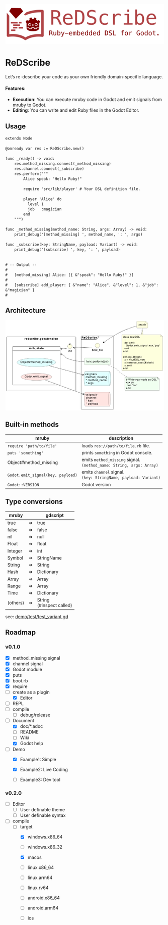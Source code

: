 <img src="icon/icon_with_title.png" alt="logo">

# ReDScribe
Let’s re-describe your code as your own friendly domain-specific language.


#### Features:
* **Execution**: You can execute mruby code in Godot and emit signals from mruby to Godot.
* **Editing**: You can write and edit Ruby files in the Godot Editor.


## Usage
```gdscript
extends Node

@onready var res := ReDScribe.new()

func _ready() -> void:
    res.method_missing.connect(_method_missing)
    res.channel.connect(_subscribe)
    res.perform("""
        Alice speak: "Hello Ruby!"

        require 'src/lib/player' # Your DSL definition file.

        player 'Alice' do
          level 1
          job   :magician
        end
    """)

func _method_missing(method_name: String, args: Array) -> void:
    print_debug('[method_missing] ', method_name, ': ', args)

func _subscribe(key: StringName, payload: Variant) -> void:
    print_debug('[subscribe] ', key, ': ', payload)


# -- Output --
#
#   [method_missing] Alice: [{ &"speak": "Hello Ruby!" }]
#
#   [subscribe] add_player: { &"name": "Alice", &"level": 1, &"job": &"magician" }
#
```

## Architecture
<img src="doc/architecture.png" alt="architecture">


## Built-in methods

| mruby                             | description                          |
|-----------------------------------|--------------------------------------|
| `require 'path/to/file'`          | loads `res://path/to/file.rb` file.  |
| `puts 'something'`                | prints `something` in Godot console. |
| Object#method_missing             | emits `method_missing` signal.<br> `(method_name: String, args: Array)` |
| `Godot.emit_signal(key, payload)` | emits `channel` signal.<br> `(key: StringName, payload: Variant)`       |
| `Godot::VERSION`                  | Godot version                        | 


## Type conversions

| mruby      |   | gdscript                    |
|------------|---|-----------------------------|
| true       | ⇒ | true                        |
| false      | ⇒ | false                       |
| nil        | ⇒ | null                        |
| Float      | ⇒ | float                       |
| Integer    | ⇒ | int                         |
| Symbol     | ⇒ | StringName                  |
| String     | ⇒ | String                      |
| Hash       | ⇒ | Dictionary                  |
| Array      | ⇒ | Array                       |
| Range      | ⇒ | Array                       |
| Time       | ⇒ | Dictionary                  |
| (others)   | ⇒ | String<br>(#inspect called) |

see: [demo/test/test_variant.gd](https://github.com/tkmfujise/ReDScribe/blob/main/demo/test/test_variant.gd)


## Roadmap

### v0.1.0
* [x] method_missing signal
* [x] channel signal
* [x] Godot module
* [x] puts
* [x] boot.rb
* [x] require
* [ ] create as a plugin
  * [x] Editor
* [ ] REPL
* [ ] compile
  * [ ] debug/release
* [ ] Document
  * [x] doc/*.adoc
  * [ ] README
  * [ ] Wiki
  * [x] Godot help
* [ ] Demo
  * [x] Example1: Simple
  * [x] Example2: Live Coding
  * [ ] Example3: Dev tool


### v0.2.0
* [ ] Editor
  * [ ] User definable theme
  * [ ] User definable syntax
* [ ] compile
  * [ ] target
    * [x] windows.x86_64 
    * [ ] windows.x86_32 
    * [x] macos
    * [ ] linux.x86_64 
    * [ ] linux.arm64 
    * [ ] linux.rv64 
    * [ ] android.x86_64 
    * [ ] android.arm64 
    * [ ] ios



